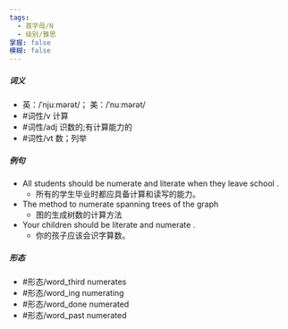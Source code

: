 ```yaml
---
tags:
  - 首字母/N
  - 级别/雅思
掌握: false
模糊: false
---
```

##### 词义
- 英：/ˈnjuːmərət/； 美：/ˈnuːmərət/
- #词性/v  计算
- #词性/adj  识数的;有计算能力的
- #词性/vt  数；列举
##### 例句
- All students should be numerate and literate when they leave school .
	- 所有的学生毕业时都应具备计算和读写的能力。
- The method to numerate spanning trees of the graph
	- 图的生成树数的计算方法
- Your children should be literate and numerate .
	- 你的孩子应该会识字算数。
##### 形态
- #形态/word_third numerates
- #形态/word_ing numerating
- #形态/word_done numerated
- #形态/word_past numerated
